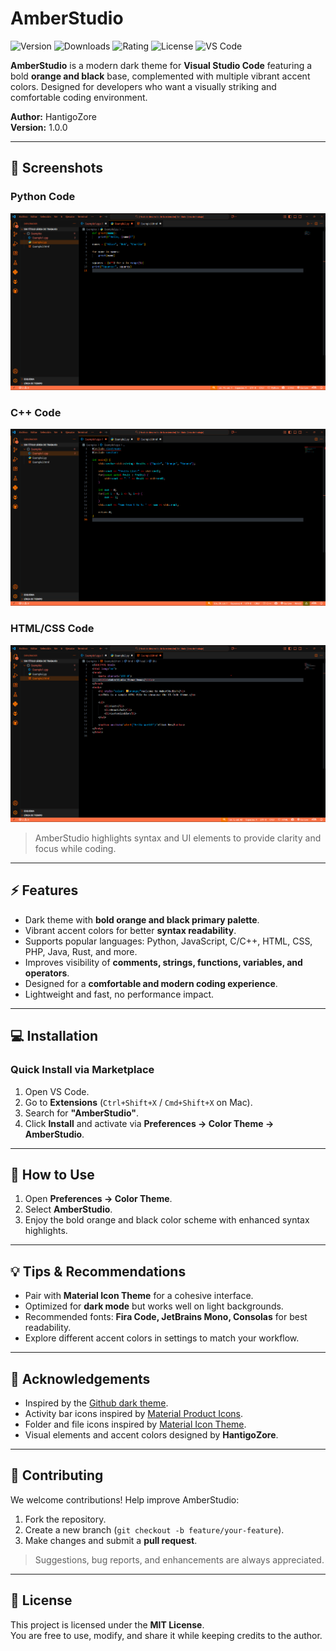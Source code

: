 # AmberStudio

![Version](https://img.shields.io/visual-studio-marketplace/v/HantigoZore.AmberStudio.svg)
![Downloads](https://img.shields.io/visual-studio-marketplace/d/HantigoZore.AmberStudio.svg)
![Rating](https://img.shields.io/visual-studio-marketplace/stars/HantigoZore.AmberStudio.svg)
![License](https://img.shields.io/badge/license-MIT-green.svg)
![VS Code](https://img.shields.io/badge/VS%20Code-1.70+-blue.svg)

**AmberStudio** is a modern dark theme for **Visual Studio Code** featuring a bold **orange and black** base, complemented with multiple vibrant accent colors. Designed for developers who want a visually striking and comfortable coding environment.

**Author:** HantigoZore  
**Version:** 1.0.0

---

## 🎨 Screenshots

### Python Code

![Python Screenshot](images/Example2.png)

### C++ Code

![C++ Screenshot](images/Example1.png)

### HTML/CSS Code

![HTML/CSS Screenshot](images/Example3.png)

> AmberStudio highlights syntax and UI elements to provide clarity and focus while coding.

---

## ⚡ Features

- Dark theme with **bold orange and black primary palette**.  
- Vibrant accent colors for better **syntax readability**.  
- Supports popular languages: Python, JavaScript, C/C++, HTML, CSS, PHP, Java, Rust, and more.  
- Improves visibility of **comments, strings, functions, variables, and operators**.  
- Designed for a **comfortable and modern coding experience**.  
- Lightweight and fast, no performance impact.

---

## 💻 Installation

### Quick Install via Marketplace

1. Open VS Code.  
2. Go to **Extensions** (`Ctrl+Shift+X` / `Cmd+Shift+X` on Mac).  
3. Search for **"AmberStudio"**.  
4. Click **Install** and activate via **Preferences → Color Theme → AmberStudio**.
---

## 🔧 How to Use

1. Open **Preferences → Color Theme**.  
2. Select **AmberStudio**.  
3. Enjoy the bold orange and black color scheme with enhanced syntax highlights.

---

## 💡 Tips & Recommendations

- Pair with **Material Icon Theme** for a cohesive interface.  
- Optimized for **dark mode** but works well on light backgrounds.  
- Recommended fonts: **Fira Code, JetBrains Mono, Consolas** for best readability.  
- Explore different accent colors in settings to match your workflow.

---

## 📌 Acknowledgements

- Inspired by the [Github dark theme](https://github.com/primer/github-vscode-theme).  
- Activity bar icons inspired by [Material Product Icons](https://marketplace.visualstudio.com/items?itemName=PKief.material-product-icons).  
- Folder and file icons inspired by [Material Icon Theme](https://marketplace.visualstudio.com/items?itemName=PKief.material-icon-theme).  
- Visual elements and accent colors designed by **HantigoZore**.

---

## 🌟 Contributing

We welcome contributions! Help improve AmberStudio:

1. Fork the repository.  
2. Create a new branch (`git checkout -b feature/your-feature`).  
3. Make changes and submit a **pull request**.  

> Suggestions, bug reports, and enhancements are always appreciated.

---

## 📄 License

This project is licensed under the **MIT License**.  
You are free to use, modify, and share it while keeping credits to the author.
